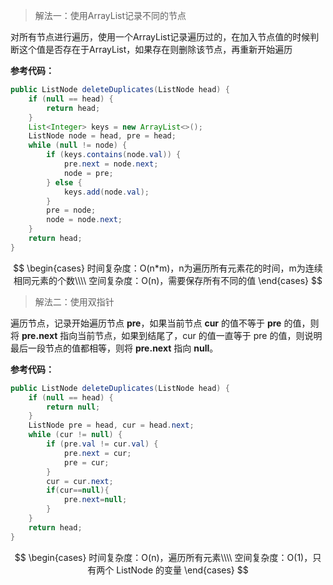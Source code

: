 > 解法一：使用ArrayList记录不同的节点

对所有节点进行遍历，使用一个ArrayList记录遍历过的，在加入节点值的时候判断这个值是否存在于ArrayList，如果存在则删除该节点，再重新开始遍历

**参考代码：**

```java
public ListNode deleteDuplicates(ListNode head) {
    if (null == head) {
        return head;
    }
    List<Integer> keys = new ArrayList<>();
    ListNode node = head, pre = head;
    while (null != node) {
        if (keys.contains(node.val)) {
            pre.next = node.next;
            node = pre;
        } else {
            keys.add(node.val);
        }
        pre = node;
        node = node.next;
    }
    return head;
}
```

$$
\begin{cases} 时间复杂度：O(n*m)，n为遍历所有元素花的时间，m为连续相同元素的个数\\\\ 空间复杂度：O(n)，需要保存所有不同的值 \end{cases}
$$





> 解法二：使用双指针

遍历节点，记录开始遍历节点 **pre**，如果当前节点 **cur** 的值不等于 **pre** 的值，则将 **pre.next** 指向当前节点，如果到结尾了，cur 的值一直等于 pre 的值，则说明最后一段节点的值都相等，则将 **pre.next** 指向 **null**。

**参考代码：**

```java
public ListNode deleteDuplicates(ListNode head) {
    if (null == head) {
        return null;
    }
    ListNode pre = head, cur = head.next;
    while (cur != null) {
        if (pre.val != cur.val) {
            pre.next = cur;
            pre = cur;
        }
        cur = cur.next;
        if(cur==null){
            pre.next=null;
        }
    }
    return head;
}
```

$$
 \begin{cases} 时间复杂度：O(n)，遍历所有元素\\\\ 空间复杂度：O(1)，只有两个 ListNode 的变量 \end{cases}
$$